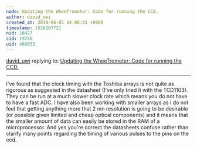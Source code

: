 ```yaml
---
node: Updating the WheeTrometer: Code for running the CCD.
author: david_uwi
created_at: 2018-06-05 14:08:41 +0000
timestamp: 1528207721
nid: 16427
cid: 19756
uid: 469053
---
```




[david_uwi](../profile/david_uwi) replying to: [Updating the WheeTrometer: Code for running the CCD.](../notes/JSummers/06-03-2018/updating-the-wheetrometer-code-for-running-the-ccd)

----
I've found that the clock timing with the Toshiba arrays is not quite as rigorous as suggested in the datasheet (I've only tried it with the TCD1103). They can be run at a much slower clock rate which means you do not have to have a fast ADC.
I have also been working with smaller arrays as I do not feel that getting anything more that 2 nm resolution is going to be desirable (or possible given limited and cheap optical components) and it means that the smaller amount of data can easily be stored in the RAM of a microprocessor.
And yes you're correct the datasheets confuse rather than clarify many points regarding the timing of various pulses to the pins on the ccd.